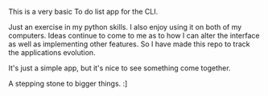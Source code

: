 This is a very basic To do list app for the CLI. 

Just an exercise in my python skills. I also enjoy using it on both of my computers. 
Ideas continue to come to me as to how I can alter the interface as well as implementing other
features. So I have made this repo to track the applications evolution. 

It's just a simple app, but it's nice to see something come together. 

A stepping stone to bigger things. :]
